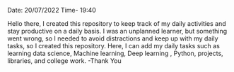 Date: 20/07/2022 Time- 19:40 

Hello there, I created this repository to keep track of my daily activities and stay productive on a daily basis. I was an unplanned learner, but something went wrong, so I needed to avoid distractions and keep up with my daily tasks, so I created this repository. Here, I can add my daily tasks such as learning data science, Machine learning, Deep learning , Python, projects, libraries, and college work. -Thank You
